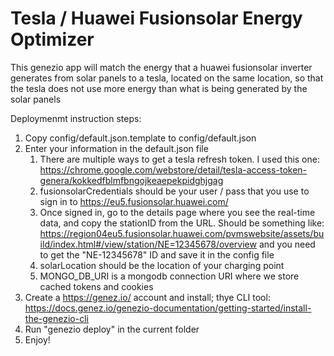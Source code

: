 # Tesla / Huawei Fusionsolar Energy Optimizer

This genezio app will match the energy that a huawei fusionsolar inverter generates from solar panels to a tesla, located on the same location, so that the tesla does not use more energy than what is being generated by the solar panels

Deploymenmt instruction steps:

1. Copy config/default.json.template to config/default.json
2. Enter your information in the default.json file
    1. There are multiple ways to get a tesla refresh token. I used this one: https://chrome.google.com/webstore/detail/tesla-access-token-genera/kokkedfblmfbngojkeaepekpidghjgag
    2. fusionsolarCredentials should be your user / pass that you use to sign in to https://eu5.fusionsolar.huawei.com/
    3. Once signed in, go to the details page where you see the real-time data, and copy the stationID from the URL. Should be something like: https://region04eu5.fusionsolar.huawei.com/pvmswebsite/assets/build/index.html#/view/station/NE=12345678/overview and you need to get the "NE-12345678" ID and save it in the config file
    4. solarLocation should be the location of your charging point
    5. MONGO_DB_URI is a mongodb connection URI where  we store cached tokens and cookies
3. Create a https://genez.io/ account and install; thye CLI tool: https://docs.genez.io/genezio-documentation/getting-started/install-the-genezio-cli
4. Run "genezio deploy" in the current folder
5. Enjoy!
